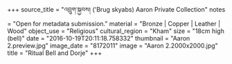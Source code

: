 +++
source_title = "འབྲུག་སྐྱབས། ('Brug skyabs) Aaron Private Collection"
notes = "Open for metadata submission."
material = "Bronze | Copper | Leather | Wood"
object_use = "Religious"
cultural_region = "Kham"
size = "18cm high (bell)"
date = "2016-10-19T20:11:18.758332"
thumbnail = "Aaron 2.preview.jpg"
image_date = "8172011"
image = "Aaron 2.2000x2000.jpg"
title = "Ritual Bell and Dorje"
+++
